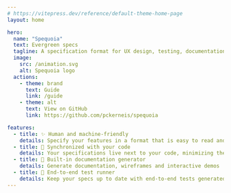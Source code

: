 ```yaml
---
# https://vitepress.dev/reference/default-theme-home-page
layout: home

hero:
  name: "Spequoia"
  text: Evergreen specs
  tagline: A specification format for UX design, testing, documentation and codegen
  image:
    src: /animation.svg
    alt: Spequoia logo
  actions:
    - theme: brand
      text: Guide
      link: /guide
    - theme: alt
      text: View on GitHub
      link: https://github.com/pckerneis/spequoia

features:
  - title: ✨ Human and machine-friendly
    details: Specify your features in a format that is easy to read and write for both humans and machines
  - title: 🔄 Synchronized with your code
    details: Your specifications live next to your code, minimizing the risks of divergence
  - title: 📖 Built-in documentation generator
    details: Generate documentation, wireframes and interactive demos
  - title: 🧪 End-to-end test runner
    details: Keep your specs up to date with end-to-end tests generated from your specifications
---
```

